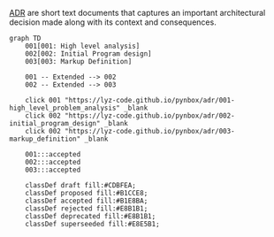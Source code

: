 [ADR](https://lyz-code.github.io/blue-book/adr/) are short text documents that
captures an important architectural decision made along with its context and
consequences.

```mermaid
graph TD
    001[001: High level analysis]
    002[002: Initial Program design]
    003[003: Markup Definition]

    001 -- Extended --> 002
    002 -- Extended --> 003

    click 001 "https://lyz-code.github.io/pynbox/adr/001-high_level_problem_analysis" _blank
    click 002 "https://lyz-code.github.io/pynbox/adr/002-initial_program_design" _blank
    click 002 "https://lyz-code.github.io/pynbox/adr/003-markup_definition" _blank

    001:::accepted
    002:::accepted
    003:::accepted

    classDef draft fill:#CDBFEA;
    classDef proposed fill:#B1CCE8;
    classDef accepted fill:#B1E8BA;
    classDef rejected fill:#E8B1B1;
    classDef deprecated fill:#E8B1B1;
    classDef superseeded fill:#E8E5B1;
```
